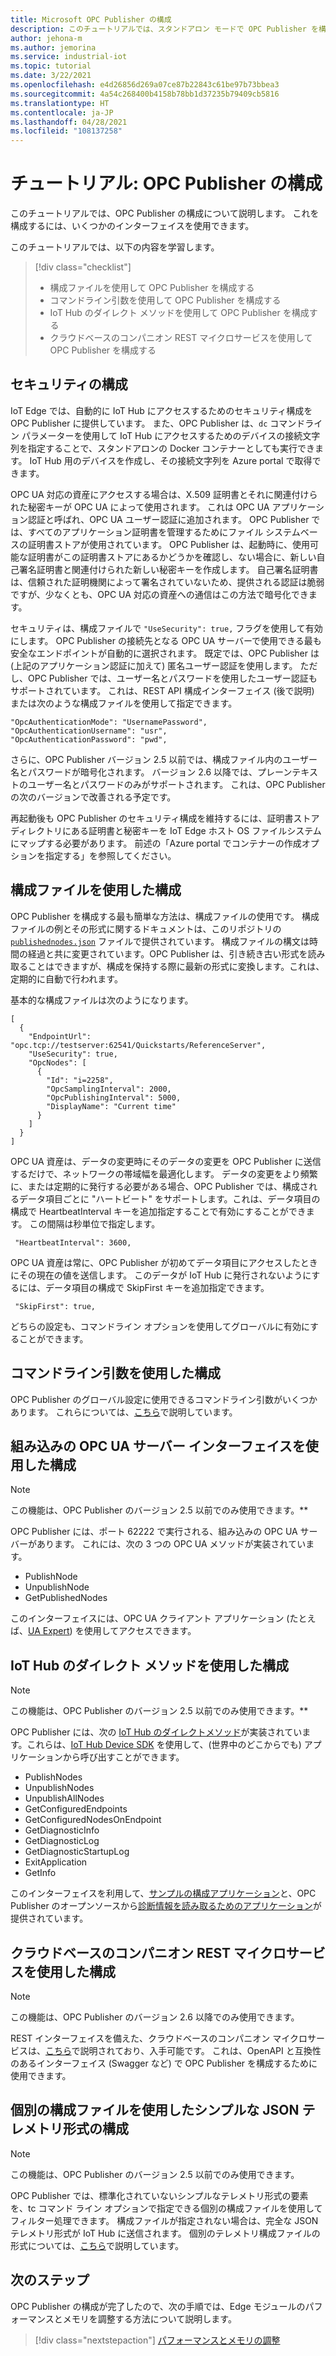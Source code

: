 ```yaml
---
title: Microsoft OPC Publisher の構成
description: このチュートリアルでは、スタンドアロン モードで OPC Publisher を構成する方法について説明します。
author: jehona-m
ms.author: jemorina
ms.service: industrial-iot
ms.topic: tutorial
ms.date: 3/22/2021
ms.openlocfilehash: e4d26856d269a07ce87b22843c61be97b73bbea3
ms.sourcegitcommit: 4a54c268400b4158b78bb1d37235b79409cb5816
ms.translationtype: HT
ms.contentlocale: ja-JP
ms.lasthandoff: 04/28/2021
ms.locfileid: "108137258"
---
```

# <a name="tutorial-configure-the-opc-publisher"></a>チュートリアル: OPC Publisher の構成

このチュートリアルでは、OPC Publisher の構成について説明します。 これを構成するには、いくつかのインターフェイスを使用できます。

このチュートリアルでは、以下の内容を学習します。

> [!div class="checklist"]
> * 構成ファイルを使用して OPC Publisher を構成する
> * コマンドライン引数を使用して OPC Publisher を構成する
> * IoT Hub のダイレクト メソッドを使用して OPC Publisher を構成する
> * クラウドベースのコンパニオン REST マイクロサービスを使用して OPC Publisher を構成する

## <a name="configuring-security"></a>セキュリティの構成

IoT Edge では、自動的に IoT Hub にアクセスするためのセキュリティ構成を OPC Publisher に提供しています。 また、OPC Publisher は、`dc` コマンドライン パラメーターを使用して IoT Hub にアクセスするためのデバイスの接続文字列を指定することで、スタンドアロンの Docker コンテナーとしても実行できます。 IoT Hub 用のデバイスを作成し、その接続文字列を Azure portal で取得できます。

OPC UA 対応の資産にアクセスする場合は、X.509 証明書とそれに関連付けられた秘密キーが OPC UA によって使用されます。 これは OPC UA アプリケーション認証と呼ばれ、OPC UA ユーザー認証に追加されます。 OPC Publisher では、すべてのアプリケーション証明書を管理するためにファイル システムベースの証明書ストアが使用されています。 OPC Publisher は、起動時に、使用可能な証明書がこの証明書ストアにあるかどうかを確認し、ない場合に、新しい自己署名証明書と関連付けられた新しい秘密キーを作成します。 自己署名証明書は、信頼された証明機関によって署名されていないため、提供される認証は脆弱ですが、少なくとも、OPC UA 対応の資産への通信はこの方法で暗号化できます。

セキュリティは、構成ファイルで `"UseSecurity": true,` フラグを使用して有効にします。 OPC Publisher の接続先となる OPC UA サーバーで使用できる最も安全なエンドポイントが自動的に選択されます。
既定では、OPC Publisher は (上記のアプリケーション認証に加えて) 匿名ユーザー認証を使用します。 ただし、OPC Publisher では、ユーザー名とパスワードを使用したユーザー認証もサポートされています。 これは、REST API 構成インターフェイス (後で説明) または次のような構成ファイルを使用して指定できます。
```
"OpcAuthenticationMode": "UsernamePassword",
"OpcAuthenticationUsername": "usr",
"OpcAuthenticationPassword": "pwd",
```
さらに、OPC Publisher バージョン 2.5 以前では、構成ファイル内のユーザー名とパスワードが暗号化されます。 バージョン 2.6 以降では、プレーンテキストのユーザー名とパスワードのみがサポートされます。 これは、OPC Publisher の次のバージョンで改善される予定です。

再起動後も OPC Publisher のセキュリティ構成を維持するには、証明書ストア ディレクトリにある証明書と秘密キーを IoT Edge ホスト OS ファイルシステムにマップする必要があります。 前述の「Azure portal でコンテナーの作成オプションを指定する」を参照してください。

## <a name="configuration-via-configuration-file"></a>構成ファイルを使用した構成

OPC Publisher を構成する最も簡単な方法は、構成ファイルの使用です。 構成ファイルの例とその形式に関するドキュメントは、このリポジトリの [`publishednodes.json`](https://raw.githubusercontent.com/Azure/iot-edge-opc-publisher/master/opcpublisher/publishednodes.json) ファイルで提供されています。
構成ファイルの構文は時間の経過と共に変更されています。OPC Publisher は、引き続き古い形式を読み取ることはできますが、構成を保持する際に最新の形式に変換します。これは、定期的に自動で行われます。

基本的な構成ファイルは次のようになります。
```
[
  {
    "EndpointUrl": "opc.tcp://testserver:62541/Quickstarts/ReferenceServer",
    "UseSecurity": true,
    "OpcNodes": [
      {
        "Id": "i=2258",
        "OpcSamplingInterval": 2000,
        "OpcPublishingInterval": 5000,
        "DisplayName": "Current time"
      }
    ]
  }
]
```

OPC UA 資産は、データの変更時にそのデータの変更を OPC Publisher に送信するだけで、ネットワークの帯域幅を最適化します。 データの変更をより頻繁に、または定期的に発行する必要がある場合、OPC Publisher では、構成されるデータ項目ごとに "ハートビート" をサポートします。これは、データ項目の構成で HeartbeatInterval キーを追加指定することで有効にすることができます。 この間隔は秒単位で指定します。
```
 "HeartbeatInterval": 3600,
```

OPC UA 資産は常に、OPC Publisher が初めてデータ項目にアクセスしたときにその現在の値を送信します。 このデータが IoT Hub に発行されないようにするには、データ項目の構成で SkipFirst キーを追加指定できます。
```
 "SkipFirst": true,
```

どちらの設定も、コマンドライン オプションを使用してグローバルに有効にすることができます。

## <a name="configuration-via-command-line-arguments"></a>コマンドライン引数を使用した構成

OPC Publisher のグローバル設定に使用できるコマンドライン引数がいくつかあります。 これらについては、[こちら](reference-command-line-arguments.md)で説明しています。


## <a name="configuration-via-the-built-in-opc-ua-server-interface"></a>組み込みの OPC UA サーバー インターフェイスを使用した構成

>[!NOTE] 
> この機能は、OPC Publisher のバージョン 2.5 以前でのみ使用できます。**

OPC Publisher には、ポート 62222 で実行される、組み込みの OPC UA サーバーがあります。 これには、次の 3 つの OPC UA メソッドが実装されています。

  - PublishNode
  - UnpublishNode
  - GetPublishedNodes

このインターフェイスには、OPC UA クライアント アプリケーション (たとえば、[UA Expert](https://www.unified-automation.com/products/development-tools/uaexpert.html)) を使用してアクセスできます。

## <a name="configuration-via-iot-hub-direct-methods"></a>IoT Hub のダイレクト メソッドを使用した構成

>[!NOTE] 
> この機能は、OPC Publisher のバージョン 2.5 以前でのみ使用できます。**

OPC Publisher には、次の [IoT Hub のダイレクトメソッド](../iot-hub/iot-hub-devguide-direct-methods.md)が実装されています。これらは、[IoT Hub Device SDK](../iot-hub/iot-hub-devguide-sdks.md) を使用して、(世界中のどこからでも) アプリケーションから呼び出すことができます。

  - PublishNodes
  - UnpublishNodes
  - UnpublishAllNodes
  - GetConfiguredEndpoints
  - GetConfiguredNodesOnEndpoint
  - GetDiagnosticInfo
  - GetDiagnosticLog
  - GetDiagnosticStartupLog
  - ExitApplication
  - GetInfo

このインターフェイスを利用して、[サンプルの構成アプリケーション](https://github.com/Azure-Samples/iot-edge-opc-publisher-nodeconfiguration)と、OPC Publisher のオープンソースから[診断情報を読み取るためのアプリケーション](https://github.com/Azure-Samples/iot-edge-opc-publisher-diagnostics)が提供されています。

## <a name="configuration-via-cloud-based-companion-rest-microservice"></a>クラウドベースのコンパニオン REST マイクロサービスを使用した構成

>[!NOTE] 
> この機能は、OPC Publisher のバージョン 2.6 以降でのみ使用できます。

REST インターフェイスを備えた、クラウドベースのコンパニオン マイクロサービスは、[こちら](https://github.com/Azure/Industrial-IoT/blob/master/docs/services/publisher.md)で説明されており、入手可能です。 これは、OpenAPI と互換性のあるインターフェイス (Swagger など) で OPC Publisher を構成するために使用できます。

## <a name="configuration-of-the-simple-json-telemetry-format-via-separate-configuration-file"></a>個別の構成ファイルを使用したシンプルな JSON テレメトリ形式の構成

>[!NOTE] 
> この機能は、OPC Publisher のバージョン 2.5 以前でのみ使用できます。

OPC Publisher では、標準化されていないシンプルなテレメトリ形式の要素を、tc コマンド ライン オプションで指定できる個別の構成ファイルを使用してフィルター処理できます。 構成ファイルが指定されない場合は、完全な JSON テレメトリ形式が IoT Hub に送信されます。 個別のテレメトリ構成ファイルの形式については、[こちら](reference-opc-publisher-telemetry-format.md#opc-publisher-telemetry-configuration-file-format)で説明しています。

## <a name="next-steps"></a>次のステップ
OPC Publisher の構成が完了したので、次の手順では、Edge モジュールのパフォーマンスとメモリを調整する方法について説明します。

> [!div class="nextstepaction"]
> [パフォーマンスとメモリの調整](tutorial-publisher-performance-memory-tuning-opc-publisher.md)